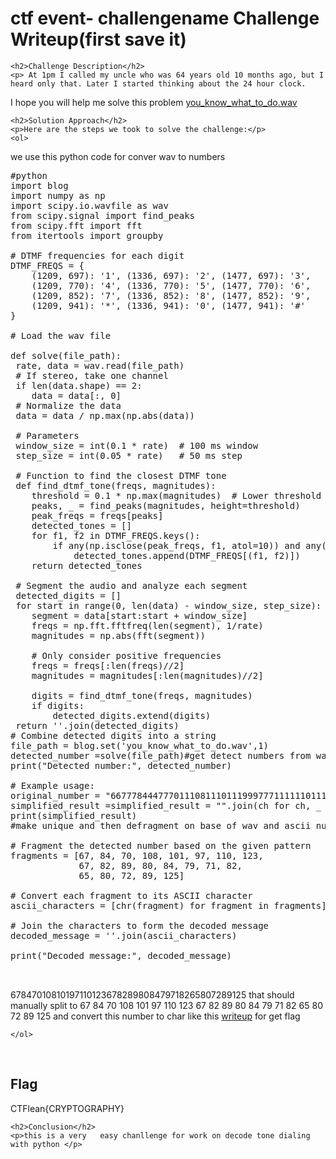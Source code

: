 
<!DOCTYPE html>
<html>

<body>
    <h1>ctf event- challengename Challenge Writeup(first save it)</h1>

    <h2>Challenge Description</h2>
    <p> At 1pm I called my uncle who was 64 years old 10 months ago, but I heard only that. Later I started thinking about the 24 hour clock.

I hope you will help me solve this problem
 <a href="https://ctflearn.com/challenge/download/889">you_know_what_to_do.wav</a>
</p>
 
    <h2>Solution Approach</h2>
    <p>Here are the steps we took to solve the challenge:</p>
    <ol>
we use this python code for conver wav to numbers
<pre>
#python
import blog
import numpy as np
import scipy.io.wavfile as wav
from scipy.signal import find_peaks
from scipy.fft import fft
from itertools import groupby

# DTMF frequencies for each digit
DTMF_FREQS = {
    (1209, 697): '1', (1336, 697): '2', (1477, 697): '3',
    (1209, 770): '4', (1336, 770): '5', (1477, 770): '6',
    (1209, 852): '7', (1336, 852): '8', (1477, 852): '9',
    (1209, 941): '*', (1336, 941): '0', (1477, 941): '#'
}

# Load the wav file

def solve(file_path):
 rate, data = wav.read(file_path)
 # If stereo, take one channel
 if len(data.shape) == 2:
    data = data[:, 0]
 # Normalize the data
 data = data / np.max(np.abs(data))

 # Parameters
 window_size = int(0.1 * rate)  # 100 ms window
 step_size = int(0.05 * rate)   # 50 ms step

 # Function to find the closest DTMF tone
 def find_dtmf_tone(freqs, magnitudes):
    threshold = 0.1 * np.max(magnitudes)  # Lower threshold for detection
    peaks, _ = find_peaks(magnitudes, height=threshold)
    peak_freqs = freqs[peaks]
    detected_tones = []
    for f1, f2 in DTMF_FREQS.keys():
        if any(np.isclose(peak_freqs, f1, atol=10)) and any(np.isclose(peak_freqs, f2, atol=10)):
            detected_tones.append(DTMF_FREQS[(f1, f2)])
    return detected_tones

 # Segment the audio and analyze each segment
 detected_digits = []
 for start in range(0, len(data) - window_size, step_size):
    segment = data[start:start + window_size]
    freqs = np.fft.fftfreq(len(segment), 1/rate)
    magnitudes = np.abs(fft(segment))

    # Only consider positive frequencies
    freqs = freqs[:len(freqs)//2]
    magnitudes = magnitudes[:len(magnitudes)//2]

    digits = find_dtmf_tone(freqs, magnitudes)
    if digits:
        detected_digits.extend(digits)
 return ''.join(detected_digits)
# Combine detected digits into a string
file_path = blog.set('you_know_what_to_do.wav',1)
detected_number =solve(file_path)#get detect numbers from wav
print("Detected number:", detected_number)

# Example usage:
original_number = "667778444777011108111011199977711111101112333666777828999808444777999777111826665807772899911125"
simplified_result =simplified_result = "".join(ch for ch, _ in groupby(original_number))
print(simplified_result)
#make unique and then defragment on base of wav and ascii numbers and create fragments of ascii number 

# Fragment the detected number based on the given pattern
fragments = [67, 84, 70, 108, 101, 97, 110, 123,
             67, 82, 89, 80, 84, 79, 71, 82,
             65, 80, 72, 89, 125]

# Convert each fragment to its ASCII character
ascii_characters = [chr(fragment) for fragment in fragments]

# Join the characters to form the decoded message
decoded_message = ''.join(ascii_characters)

print("Decoded message:", decoded_message)


</pre>
67847010810197110123678289808479718265807289125     that should manually split to 67 84 70 108 101 97 110 123 67 82 89 80 84 79 71 82 65 80 72 89 125       and convert this number to char like this <a href="https://cybersecctf.github.io/blog/2024/practice/picoctf/thenumbers/writeup1.md">writeup</a> for get   flag
    
    </ol>
<br>
    <h2>Flag</h2>
    <p class="flag">CTFlean{CRYPTOGRAPHY}
</p>

    <h2>Conclusion</h2>
    <p>this is a very   easy chanllenge for work on decode tone dialing with python </p>
</body>
</html>



